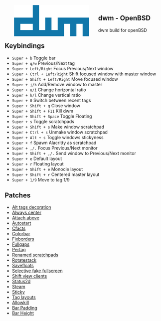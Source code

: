 <img src="https://raw.githubusercontent.com/aleister888/openBSD-dotfiles/master/img/dwm.png" align="left" height="100px" hspace="30px">

## dwm - OpenBSD

dwm build for openBSD

## Keybindings

- `Super + b` Toggle bar
- `Super + q/w` Previous/Next tag
- `Super + Left/Right` Focus Previous/Next window
- `Super + Ctrl + Left/Right` Shift focused window with master window
- `Super + Shift + Left/Right` Move focused window
- `Super + j/k` Add/Remove window to master
- `Super + u/i` Change horizontal ratio
- `Super + h/l` Change vertical ratio
- `Super + 0` Switch between recent tags
- `Super + Shift + q` Close window
- `Super + Shift + F11` Kill dwm
- `Super + Shift + Space` Toggle Floating
- `Super + s` Toggle scratchpads
- `Super + Shift + s` Make window scratchpad
- `Super + Ctrl + s` Unmake window scratchpad
- `Super + Alt + s` Toggle windows stickyness
- `Super + f` Spawn Alacritty as scratchpad
- `Super + ,/.` Focus Previous/Next monitor
- `Super + Shift + ,/.` Send window to Previous/Next monitor
- `Super + e` Default layout
- `Super + r` Floating layout
- `Super + Shift + e` Monocle layout
- `Super + Shift + r` Centered master layout
- `Super + 1/9` Move to tag 1/9

## Patches

- [Alt tags decoration](https://dwm.suckless.org/patches/alttagsdecoration/dwm-alttagsdecoration-2020010304-cb3f58a.diff)
- [Always center](https://dwm.suckless.org/patches/alwayscenter/dwm-alwayscenter-20200625-f04cac6.diff)
- [Attach above](https://dwm.suckless.org/patches/attachabove/dwm-attachabove-6.2-20200421.diff)
- [Autostart](https://dwm.suckless.org/patches/autostart/dwm-autostart-20210120-cb3f58a.diff)
- [Cfacts](https://dwm.suckless.org/patches/cfacts/dwm-cfacts-20200913-61bb8b2.diff)
- [Colorbar](https://dwm.suckless.org/patches/colorbar/dwm-colorbar-6.2.diff)
- [Fixborders](https://dwm.suckless.org/patches/alpha/dwm-fixborders-6.2.diff)
- [Fullgaps](https://dwm.suckless.org/patches/fullgaps/dwm-fullgaps-6.2.diff)
- [Pertag](https://dwm.suckless.org/patches/pertag/dwm-pertag-20200914-61bb8b2.diff)
- [Renamed scratchpads](https://raw.githubusercontent.com/bakkeby/patches/master/dwm/dwm-renamedscratchpads-6.3.diff)
- [Rotatestack](https://dwm.suckless.org/patches/rotatestack/dwm-rotatestack-20161021-ab9571b.diff)
- [Savefloats](https://dwm.suckless.org/patches/save_floats/dwm-savefloats-20181212-b69c870.diff)
- [Selective fake fullscreen](https://dwm.suckless.org/patches/selectivefakefullscreen/dwm-selectivefakefullscreen-20201130-97099e7.diff)
- [Shift view clients](https://raw.githubusercontent.com/bakkeby/patches/master/dwm/dwm-shiftviewclients-6.2.diff)
- [Status2d](https://dwm.suckless.org/patches/status2d/dwm-status2d-6.3.diff)
- [Steam](https://raw.githubusercontent.com/bakkeby/patches/master/dwm/dwm-steam-6.2.diff)
- [Sticky](https://dwm.suckless.org/patches/sticky/dwm-sticky-6.4.diff)
- [Tag layouts](https://dwm.suckless.org/patches/taglayouts/dwm-taglayouts-6.4.diff)
- [Allowkill](https://dwm.suckless.org/patches/allowkillrule/dwm-allowkillrule-6.4.diff)
- [Bar Padding](https://dwm.suckless.org/patches/barpadding/dwm-barpadding-6.2.diff)
- [Bar Height](https://dwm.suckless.org/patches/bar_height/dwm-bar-height-spacing-6.3.diff)
